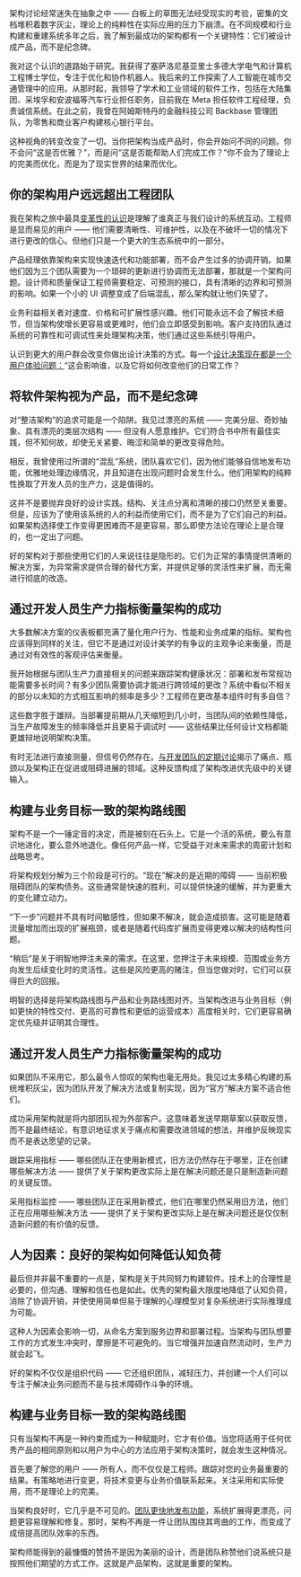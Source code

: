 架构讨论经常迷失在抽象之中 —— 白板上的草图无法经受现实的考验，密集的文档堆积着数字灰尘，理论上的纯粹性在实际应用的压力下崩溃。在不同规模和行业构建和重建系统多年之后，我了解到最成功的架构都有一个关键特性：它们被设计成产品，而不是纪念碑。

我对这个认识的道路始于研究。我获得了塞萨洛尼基亚里士多德大学电气和计算机工程博士学位，专注于优化和协作机器人。我后来的工作探索了人工智能在城市交通管理中的应用。从那时起，我领导了学术和工业领域的软件工作，包括在大陆集团、采埃孚和安波福等汽车行业担任职务，目前我在 Meta 担任软件工程经理，负责诚信系统。在此之前，我曾在阿姆斯特丹的金融科技公司 Backbase 管理团队，为零售和商业客户构建核心银行平台。

这种视角的转变改变了一切。当你把架构当成产品时，你会开始问不同的问题。你不会问“这是否优雅？”，而是问“这是否能帮助人们完成工作？”你不会为了理论上的完美而优化，而是为了现实世界的结果而优化。

## 你的架构用户远远超出工程团队

我在架构之旅中最具[变革性的认识](https://thenewstack.io/counting-on-developers-to-lead-vodafones-transformation-journey/)是理解了谁真正与我们设计的系统互动。工程师是显而易见的用户 —— 他们需要清晰性、可维护性，以及在不破坏一切的情况下进行更改的信心。但他们只是一个更大的生态系统中的一部分。

产品经理依靠架构来实现快速迭代和功能部署，而不会产生过多的协调开销。如果他们因为三个团队需要为一个琐碎的更新进行协调而无法部署，那就是一个架构问题。设计师和质量保证工程师需要稳定、可预测的接口，具有清晰的边界和可预测的影响。如果一个小的 UI 调整变成了后端混乱，那么架构就让他们失望了。

业务利益相关者对速度、价格和可扩展性感兴趣。他们可能永远不会了解技术细节，但当架构使增长更容易或更难时，他们会立即感受到影响。客户支持团队通过系统的可靠性和可调试性来处理架构决策，他们通过这些系统引导用户。

认识到更大的用户群会改变你做出设计决策的方式。每一个[设计决策现在都是一个用户体验问题：](https://thenewstack.io/the-power-of-prototyping-in-user-experience-design/)“这会影响谁，以及它将如何改变他们的日常工作？

## 将软件架构视为产品，而不是纪念碑

对“整洁架构”的追求可能是一个陷阱。我见过漂亮的系统 —— 完美分层、奇妙抽象、具有漂亮的类层次结构 —— 但没有人愿意维护。它们符合书中所有最佳实践，但不知何故，却使无关紧要、晦涩和简单的更改变得危险。

相反，我曾使用过所谓的“混乱”系统，团队喜欢它们，因为他们能够自信地发布功能，优雅地处理边缘情况，并且知道在出现问题时会发生什么。他们用架构的纯粹性换取了开发人员的生产力，这是值得的。

这并不是要抛弃良好的设计实践。结构、关注点分离和清晰的接口仍然至关重要。但是，应该为了使用该系统的人的利益而使用它们，而不是为了它们自己的利益。如果架构选择使工作变得更困难而不是更容易，那么即使方法论在理论上是合理的，也一定出了问题。

好的架构对于那些使用它们的人来说往往是隐形的。它们为正常的事情提供清晰的解决方案，为异常需求提供合理的替代方案，并提供足够的灵活性来扩展，而无需进行彻底的改造。

## 通过开发人员生产力指标衡量架构的成功

大多数解决方案的仪表板都充满了量化用户行为、性能和业务成果的指标。架构也应该得到同样的关注，但它不是通过对设计美学的有争议的主观争论来衡量，而是通过对有效性的客观评估来衡量。

我开始根据与团队生产力直接相关的问题来跟踪架构健康状况：部署和发布常规功能需要多长时间？有多少团队需要协调才能进行跨领域的更改？系统中看似不相关的部分以未知的方式相互影响的频率是多少？工程师在更改基本组件时有多自信？

这些数字胜于雄辩。当部署提前期从几天缩短到几小时，当团队间的依赖性降低，当生产故障发生的频率降低并且更易于调试时 —— 这些结果比任何设计文档都能更雄辩地说明架构决策。

有时无法进行直接测量，但信号仍然存在。[与开发团队的定期讨论](https://thenewstack.io/the-impact-of-regular-training-and-timely-security-policy-changes-on-dev-teams/)揭示了痛点、瓶颈以及架构正在促进或阻碍进展的领域。这种反馈构成了架构改进优先级中的关键输入。

## 构建与业务目标一致的架构路线图

架构不是一个一锤定音的决定，而是被刻在石头上。它是一个活的系统，要么有意识地进化，要么意外地退化。像任何产品一样，它受益于对未来需求的周密计划和战略思考。

将架构规划分解为三个阶段是可行的。“现在”解决的是近期的障碍 —— 当前积极阻碍团队的架构债务。这些通常是快速的胜利，可以提供快速的缓解，并为更重大的变化建立动力。

“下一步”问题并不具有时间敏感性，但如果不解决，就会造成损害。这可能是随着流量增加而出现的扩展瓶颈，或者是随着代码库扩展而变得更难以解决的结构性问题。

“稍后”是关于明智地押注未来的需求。在这里，您押注于未来规模、范围或业务方向发生后续变化时的灵活性。这些是风险更高的赌注，但当您做对时，它们可以获得巨大的回报。

明智的选择是将架构路线图与产品和业务路线图对齐。当架构改进与业务目标（例如更快的特性交付、更高的可靠性和更低的运营成本）高度相关时，它们更容易确定优先级并证明其合理性。

## 通过开发人员生产力指标衡量架构的成功

如果团队不采用它，那么最令人惊叹的架构也毫无用处。我见过太多精心构建的系统堆积灰尘，因为团队开发了解决方法或复制实现，因为“官方”解决方案不适合他们。

成功采用架构就是将内部团队视为外部客户。这意味着发送早期草案以获取反馈，而不是最终结论，有意识地征求关于痛点和需要改进领域的想法，并维护反映现实而不是表达愿望的记录。

跟踪采用指标 —— 哪些团队正在使用新模式，旧方法仍然存在于哪里，正在创建哪些解决方法 —— 提供了关于架构更改实际上是在解决问题还是只是制造新问题的关键反馈。

采用指标监控 —— 哪些团队正在采用新模式，他们在哪里仍然采用旧方法，他们正在应用哪些解决方法 —— 提供了关于架构更改实际上是在解决问题还是仅仅制造新问题的有价值的反馈。

## 人为因素：良好的架构如何降低认知负荷

最后但并非最不重要的一点是，架构是关于共同努力构建软件。技术上的合理性是必要的，但沟通、理解和信任也是如此。优秀的架构最大限度地降低了认知负荷，消除了协调开销，并使使用简单但易于理解的心理模型对复杂系统进行实际推理成为可能。

这种人为因素会影响一切，从命名方案到服务边界和部署过程。当架构与团队想要工作的方式发生冲突时，摩擦是不可避免的。当它增强并加速自然流动时，生产力就会起飞。

好的架构不仅仅是组织代码 —— 它还组织团队，减轻压力，并创建一个人们可以专注于解决业务问题而不是与技术障碍作斗争的环境。

## 构建与业务目标一致的架构路线图

只有当架构不再是一种约束而成为一种赋能时，它才有价值。当您将适用于任何优秀产品的相同原则和以用户为中心的方法应用于架构决策时，就会发生这种情况。

首先要了解您的用户 —— 所有人，而不仅仅是工程师。跟踪对您的业务最重要的结果。有策略地进行变更，将技术变更与业务价值联系起来。关注采用和实际使用，而不是理论上的完美。

当架构良好时，它几乎是不可见的。[团队更快地发布功能](https://thenewstack.io/think-like-a-developer-to-help-dev-teams-ship-faster/)，系统扩展得更漂亮，问题更容易理解和修复。那时，架构不再是一件让团队围绕其弯曲的工作，而变成了成倍提高团队效率的东西。

架构师能得到的最慷慨的赞扬不是因为美丽的设计，而是团队称赞他们说系统只是按照他们期望的方式工作。这就是产品架构，这就是重要的架构。